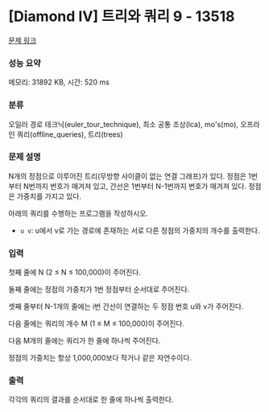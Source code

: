 # [Diamond IV] 트리와 쿼리 9 - 13518 

[문제 링크](https://www.acmicpc.net/problem/13518) 

### 성능 요약

메모리: 31892 KB, 시간: 520 ms

### 분류

오일러 경로 테크닉(euler_tour_technique), 최소 공통 조상(lca), mo's(mo), 오프라인 쿼리(offline_queries), 트리(trees)

### 문제 설명

<p>N개의 정점으로 이루어진 트리(무방향 사이클이 없는 연결 그래프)가 있다. 정점은 1번부터 N번까지 번호가 매겨져 있고, 간선은 1번부터 N-1번까지 번호가 매겨져 있다. 정점은 가중치를 가지고 있다.</p>

<p>아래의 쿼리를 수행하는 프로그램을 작성하시오.</p>

<ul>
	<li><code>u v</code>: u에서 v로 가는 경로에 존재하는 서로 다른 정점의 가중치의 개수를 출력한다.</li>
</ul>

### 입력 

 <p>첫째 줄에 N (2 ≤ N ≤ 100,000)이 주어진다.</p>

<p>둘째 줄에는 정점의 가중치가 1번 정점부터 순서대로 주어진다.</p>

<p>셋째 줄부터 N-1개의 줄에는 i번 간선이 연결하는 두 정점 번호 u와 v가 주어진다.</p>

<p>다음 줄에는 쿼리의 개수 M (1 ≤ M ≤ 100,000)이 주어진다.</p>

<p>다음 M개의 줄에는 쿼리가 한 줄에 하나씩 주어진다.</p>

<p>정점의 가중치는 항상 1,000,000보다 작거나 같은 자연수이다.</p>

### 출력 

 <p>각각의 쿼리의 결과를 순서대로 한 줄에 하나씩 출력한다.</p>

